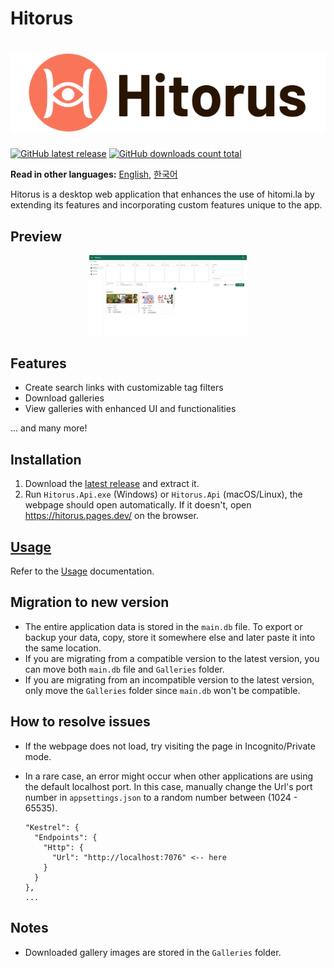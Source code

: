 # Hitorus

<h1 align="center">
  <picture>
    <source media="(prefers-color-scheme: dark)" srcset="content/banner-dark.jpeg">
    <source media="(prefers-color-scheme: light)" srcset="content/banner-light.png">
    <img alt="Hitorus" src="content/banner-light.png">
  </picture>
</h1>

[![GitHub latest release](https://img.shields.io/github/release/kaismic/Hitorus.svg?logo=github)](https://github.com/kaismic/Hitorus/releases/latest)
[![GitHub downloads count total](https://img.shields.io/github/downloads/kaismic/Hitorus/total.svg?logo=github)](https://github.com/kaismic/Hitorus/releases)

**Read in other languages:** [English](README.md), [한국어](README-ko.md)

Hitorus is a desktop web application that enhances the use of hitomi.la by extending its features and incorporating custom features unique to the app.

## Preview
<div align="center">
  <img src="./content/preview-1.jpeg" width="50%">
</div>

## Features
- Create search links with customizable tag filters
- Download galleries
- View galleries with enhanced UI and functionalities

... and many more!

## Installation
1. Download the [latest release](https://github.com/kaismic/Hitorus/releases/latest) and extract it.
2. Run `Hitorus.Api.exe` (Windows) or `Hitorus.Api` (macOS/Linux), the webpage should open automatically. If it doesn't, open https://hitorus.pages.dev/ on the browser.

## [Usage](/wiki/en/usage.md)
Refer to the [Usage](/wiki/en/usage.md) documentation.

## Migration to new version
- The entire application data is stored in the `main.db` file. To export or backup your data, copy, store it somewhere else and later paste it into the same location.
- If you are migrating from a compatible version to the latest version, you can move both `main.db` file and `Galleries` folder.
- If you are migrating from an incompatible version to the latest version, only move the `Galleries` folder since `main.db` won't be compatible.

## How to resolve issues
- If the webpage does not load, try visiting the page in Incognito/Private mode.
- In a rare case, an error might occur when other applications are using the default localhost port. In this case, manually change the Url's port number in `appsettings.json` to a random number between (1024 - 65535).

      "Kestrel": {
        "Endpoints": {
          "Http": {
            "Url": "http://localhost:7076" <-- here
          }
        }
      },
      ...

## Notes
- Downloaded gallery images are stored in the `Galleries` folder.
